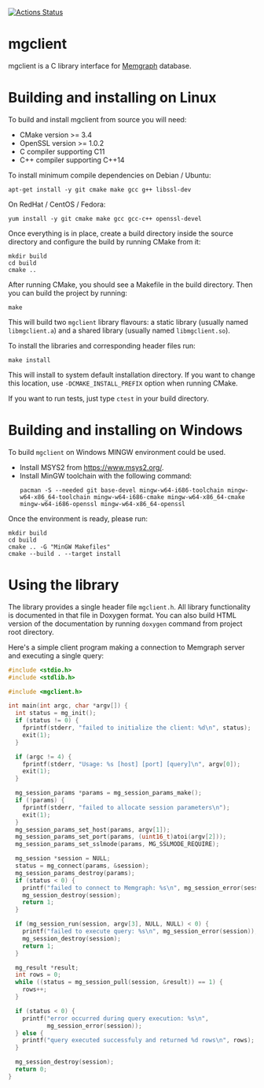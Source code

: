 [![Actions Status](https://github.com/memgraph/mgclient/workflows/CI/badge.svg)](https://github.com/memgraph/mgclient/actions)

# mgclient

mgclient is a C library interface for [Memgraph](https://www.memgraph.com)
database.

# Building and installing on Linux

To build and install mgclient from source you will need:
   - CMake version >= 3.4
   - OpenSSL version >= 1.0.2
   - C compiler supporting C11
   - C++ compiler supporting C++14

To install minimum compile dependencies on Debian / Ubuntu:

```
apt-get install -y git cmake make gcc g++ libssl-dev
```

On RedHat / CentOS / Fedora:

```
yum install -y git cmake make gcc gcc-c++ openssl-devel
```

Once everything is in place, create a build directory inside the source
directory and configure the build by running CMake from it:

```
mkdir build
cd build
cmake ..
```

After running CMake, you should see a Makefile in the build directory. Then you
can build the project by running:

```
make
```

This will build two `mgclient` library flavours: a static library (usually
named `libmgclient.a`) and a shared library (usually named `libmgclient.so`).

To install the libraries and corresponding header files run:

```
make install
```

This will install to system default installation directory. If you want to
change this location, use `-DCMAKE_INSTALL_PREFIX` option when running CMake.

If you want to run tests, just type `ctest` in your build directory.

# Building and installing on Windows

To build `mgclient` on Windows MINGW environment could be used.
   - Install MSYS2 from https://www.msys2.org/.
   - Install MinGW toolchain with the following command:
     ```
     pacman -S --needed git base-devel mingw-w64-i686-toolchain mingw-w64-x86_64-toolchain mingw-w64-i686-cmake mingw-w64-x86_64-cmake mingw-w64-i686-openssl mingw-w64-x86_64-openssl
     ```

Once the environment is ready, please run:

```
mkdir build
cd build
cmake .. -G "MinGW Makefiles"
cmake --build . --target install
```

# Using the library

The library provides a single header file `mgclient.h`. All library
functionality is documented in that file in Doxygen format. You can also build
HTML version of the documentation by running `doxygen` command from project
root directory.

Here's a simple client program making a connection to Memgraph server and
executing a single query:

```c
#include <stdio.h>
#include <stdlib.h>

#include <mgclient.h>

int main(int argc, char *argv[]) {
  int status = mg_init();
  if (status != 0) {
    fprintf(stderr, "failed to initialize the client: %d\n", status);
    exit(1);
  }

  if (argc != 4) {
    fprintf(stderr, "Usage: %s [host] [port] [query]\n", argv[0]);
    exit(1);
  }

  mg_session_params *params = mg_session_params_make();
  if (!params) {
    fprintf(stderr, "failed to allocate session parameters\n");
    exit(1);
  }
  mg_session_params_set_host(params, argv[1]);
  mg_session_params_set_port(params, (uint16_t)atoi(argv[2]));
  mg_session_params_set_sslmode(params, MG_SSLMODE_REQUIRE);

  mg_session *session = NULL;
  status = mg_connect(params, &session);
  mg_session_params_destroy(params);
  if (status < 0) {
    printf("failed to connect to Memgraph: %s\n", mg_session_error(session));
    mg_session_destroy(session);
    return 1;
  }

  if (mg_session_run(session, argv[3], NULL, NULL) < 0) {
    printf("failed to execute query: %s\n", mg_session_error(session));
    mg_session_destroy(session);
    return 1;
  }

  mg_result *result;
  int rows = 0;
  while ((status = mg_session_pull(session, &result)) == 1) {
    rows++;
  }

  if (status < 0) {
    printf("error occurred during query execution: %s\n",
           mg_session_error(session));
  } else {
    printf("query executed successfuly and returned %d rows\n", rows);
  }

  mg_session_destroy(session);
  return 0;
}
```
